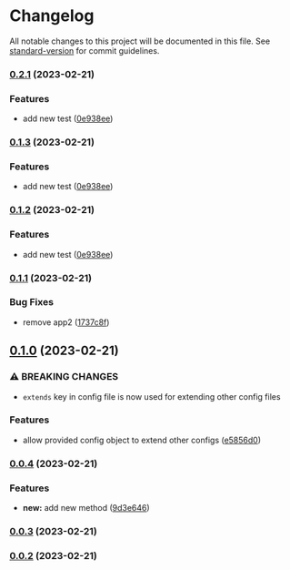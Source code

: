 # Changelog

All notable changes to this project will be documented in this file. See [standard-version](https://github.com/conventional-changelog/standard-version) for commit guidelines.

### [0.2.1](https://github.com/tharinduEranga/maven_semantic_release/compare/v0.1.1...v0.2.1) (2023-02-21)


### Features

* add new test ([0e938ee](https://github.com/tharinduEranga/maven_semantic_release/commit/0e938eed0d4ed4bd0d4d726aadb4260433290779))

### [0.1.3](https://github.com/tharinduEranga/maven_semantic_release/compare/v0.1.1...v0.1.3) (2023-02-21)


### Features

* add new test ([0e938ee](https://github.com/tharinduEranga/maven_semantic_release/commit/0e938eed0d4ed4bd0d4d726aadb4260433290779))

### [0.1.2](https://github.com/tharinduEranga/maven_semantic_release/compare/v0.1.1...v0.1.2) (2023-02-21)


### Features

* add new test ([0e938ee](https://github.com/tharinduEranga/maven_semantic_release/commit/0e938eed0d4ed4bd0d4d726aadb4260433290779))

### [0.1.1](https://github.com/tharinduEranga/maven_semantic_release/compare/v0.1.0...v0.1.1) (2023-02-21)


### Bug Fixes

* remove app2 ([1737c8f](https://github.com/tharinduEranga/maven_semantic_release/commit/1737c8fd61159a544602166852077231fd0c98bc))

## [0.1.0](https://github.com/tharinduEranga/maven_semantic_release/compare/v0.0.4...v0.1.0) (2023-02-21)


### ⚠ BREAKING CHANGES

* `extends` key in config file is now used for extending other config files

### Features

* allow provided config object to extend other configs ([e5856d0](https://github.com/tharinduEranga/maven_semantic_release/commit/e5856d04635748fc0596bb39af78c9ac41390739))

### [0.0.4](https://github.com/tharinduEranga/maven_semantic_release/compare/v0.0.3...v0.0.4) (2023-02-21)


### Features

* **new:** add new method ([9d3e646](https://github.com/tharinduEranga/maven_semantic_release/commit/9d3e64626b0943a6552d64dc50d00c2b15ab5f92))

### [0.0.3](https://github.com/tharinduEranga/maven_semantic_release/compare/v0.0.2...v0.0.3) (2023-02-21)

### [0.0.2](https://github.com/tharinduEranga/maven_semantic_release/compare/v2.1.0...v0.0.2) (2023-02-21)
